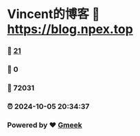 # Vincent的博客 :link: https://blog.npex.top 
### :page_facing_up: [21](https://blog.npex.top/tag.html) 
### :speech_balloon: 0 
### :hibiscus: 72031 
### :alarm_clock: 2024-10-05 20:34:37 
### Powered by :heart: [Gmeek](https://github.com/Meekdai/Gmeek)
